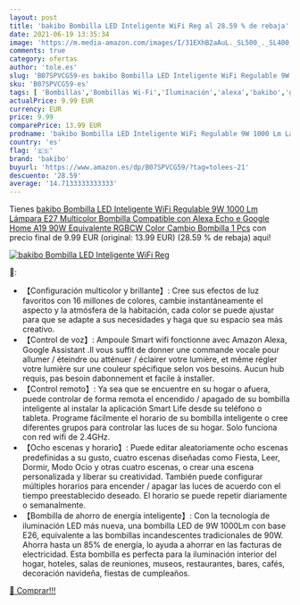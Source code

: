 ```yaml
---
layout: post
title: 'bakibo Bombilla LED Inteligente WiFi Reg al 28.59 % de rebaja'
date: 2021-06-19 13:35:34
image: 'https://m.media-amazon.com/images/I/31EXhB2aAuL._SL500_._SL400_.jpg'
comments: true
category: ofertas
author: 'tole.es'
slug: 'B07SPVCG59-es bakibo Bombilla LED Inteligente WiFi Regulable 9W 1000 Lm...'
sku: 'B07SPVCG59-es'
tags: [ 'Bombillas','Bombillas Wi-Fi','Iluminación','alexa','bakibo','google','home', ]
actualPrice: 9.99 EUR
currency: EUR
price: 9.99
comparePrice: 13.99 EUR
prodname: 'bakibo Bombilla LED Inteligente WiFi Regulable 9W 1000 Lm Lámpara  E27 Multicolor Bombilla Compatible con Alexa  Echo e Google Home  A19 90W Equivalente RGBCW Color Cambio Bombilla  1 Pcs'
country: 'es'
flag: '🇪🇸'
brand: 'bakibo'
buyurl: 'https://www.amazon.es/dp/B07SPVCG59/?tag=tolees-21'
descuento: '28.59'
average: '14.7133333333333'
---
```


Tienes [bakibo Bombilla LED Inteligente WiFi Regulable 9W 1000 Lm Lámpara  E27 Multicolor Bombilla Compatible con Alexa  Echo e Google Home  A19 90W Equivalente RGBCW Color Cambio Bombilla  1 Pcs](https://www.amazon.es/dp/B07SPVCG59/?tag=tolees-21) con precio final de  9.99 EUR (original: 13.99 EUR) (28.59 %  de rebaja) aqui!

[![bakibo Bombilla LED Inteligente WiFi Reg](https://m.media-amazon.com/images/I/31EXhB2aAuL._SL500_._SL400_.jpg)](https://www.amazon.es/dp/B07SPVCG59/?tag=tolees-21)

🔎:

- 【Configuración multicolor y brillante】: Cree sus efectos de luz favoritos con 16 millones de colores, cambie instantáneamente el aspecto y la atmósfera de la habitación, cada color se puede ajustar para que se adapte a sus necesidades y haga que su espacio sea más creativo.
- 【Control de voz】: Ampoule Smart wifi fonctionne avec Amazon Alexa, Google Assistant .Il vous suffit de donner une commande vocale pour allumer / éteindre ou atténuer / éclairer votre lumière, et même régler votre lumière sur une couleur spécifique selon vos besoins. Aucun hub requis, pas besoin dabonnement et facile à installer.
- 【Control remoto】: Ya sea que se encuentre en su hogar o afuera, puede controlar de forma remota el encendido / apagado de su bombilla inteligente al instalar la aplicación Smart Life desde su teléfono o tableta. Programe fácilmente el horario de su bombilla inteligente o cree diferentes grupos para controlar las luces de su hogar. Solo funciona con red wifi de 2.4GHz.
- 【Ocho escenas y horario】: Puede editar aleatoriamente ocho escenas predefinidas a su gusto, cuatro escenas diseñadas como Fiesta, Leer, Dormir, Modo Ocio y otras cuatro escenas, o crear una escena personalizada y liberar su creatividad. También puede configurar múltiples horarios para encender / apagar las luces de acuerdo con el tiempo preestablecido deseado. El horario se puede repetir diariamente o semanalmente.
- 【Bombilla de ahorro de energía inteligente】: Con la tecnología de iluminación LED más nueva, una bombilla LED de 9W 1000Lm con base E26, equivalente a las bombillas incandescentes tradicionales de 90W. Ahorra hasta un 85% de energía, lo ayuda a ahorrar en las facturas de electricidad. Esta bombilla es perfecta para la iluminación interior del hogar, hoteles, salas de reuniones, museos, restaurantes, bares, cafés, decoración navideña, fiestas de cumpleaños.

[🛒 Comprar!!!](https://www.amazon.es/dp/B07SPVCG59/?tag=tolees-21)
